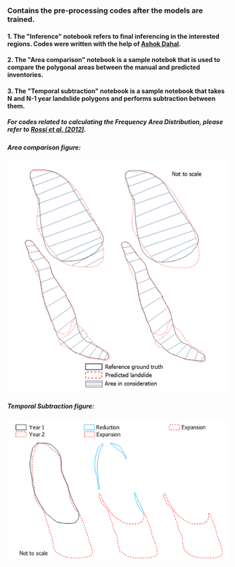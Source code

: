 ### Contains the pre-processing codes after the models are trained. 

#### 1. The "Inference" notebook refers to final inferencing in the interested regions. Codes were written with the help of [Ashok Dahal](https://github.com/ashokdahal).
#### 2. The "Area comparison" notebook is a sample notebok that is used to compare the polygonal areas between the manual and predicted inventories.
#### 3. The "Temporal subtraction" notebook is a sample notebook that takes N and N-1 year landslide polygons and performs subtraction between them.

##### For codes related to calculating the Frequency Area Distribution, please refer to [Rossi et al. (2012)](https://www.researchgate.net/publication/258621952_A_tool_for_the_estimation_of_the_distribution_of_landslide_area_in_R).


##### Area comparison figure: 
![Diagram1](Images/AC.png)

##### Temporal Subtraction figure: 
![Diagram2](Images/TS.png)
